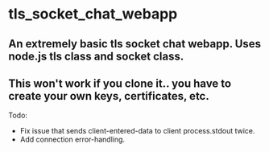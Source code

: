 # tls_socket_chat_webapp
## An extremely basic tls socket chat webapp. Uses node.js tls class and socket class. 
## This won't work if you clone it.. you have to create your own keys, certificates, etc.

Todo:
* Fix issue that sends client-entered-data to client process.stdout twice.
* Add connection error-handling.
 
